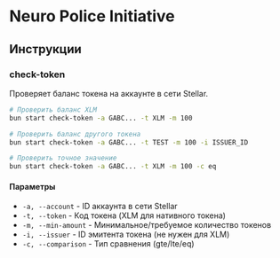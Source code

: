 # Neuro Police Initiative

## Инструкции

### check-token

Проверяет баланс токена на аккаунте в сети Stellar.

```bash
# Проверить баланс XLM
bun start check-token -a GABC... -t XLM -m 100

# Проверить баланс другого токена
bun start check-token -a GABC... -t TEST -m 100 -i ISSUER_ID

# Проверить точное значение
bun start check-token -a GABC... -t XLM -m 100 -c eq
```

#### Параметры

- `-a, --account` - ID аккаунта в сети Stellar
- `-t, --token` - Код токена (XLM для нативного токена)
- `-m, --min-amount` - Минимальное/требуемое количество токенов
- `-i, --issuer` - ID эмитента токена (не нужен для XLM)
- `-c, --comparison` - Тип сравнения (gte/lte/eq)
